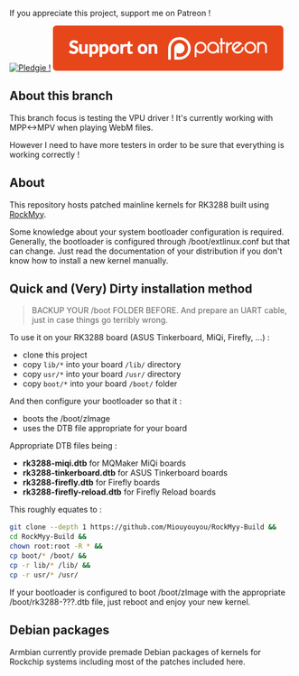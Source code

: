 If you appreciate this project, support me on Patreon !

[![Pledgie !](https://pledgie.com/campaigns/32702.png)](https://pledgie.com/campaigns/32702)
[![Patreon !](https://raw.githubusercontent.com/Miouyouyou/RockMyy/master/.img/button-patreon.png)](https://www.patreon.com/Miouyouyou)

About this branch
-----------------

This branch focus is testing the VPU driver !
It's currently working with MPP<->MPV when playing WebM files.

However I need to have more testers in order to be sure that
everything is working correctly !

About
-----

This repository hosts patched mainline kernels for RK3288 built using
[RockMyy](https://github.com/Miouyouyou/RockMyy).

Some knowledge about your system bootloader configuration is required.
Generally, the bootloader is configured through /boot/extlinux.conf but
that can change. Just read the documentation of your distribution if
you don't know how to install a new kernel manually.

Quick and (Very) Dirty installation method
------------------------------------------

> BACKUP YOUR /boot FOLDER BEFORE. And prepare an UART cable, just in case
things go terribly wrong.

To use it on your RK3288 board (ASUS Tinkerboard, MiQi, Firefly, ...) :
* clone this project
* copy `lib/*` into your board `/lib/` directory
* copy `usr/*` into your board `/usr/` directory
* copy `boot/*` into your board `/boot/` folder

And then configure your bootloader so that it :
* boots the /boot/zImage
* uses the DTB file appropriate for your board

Appropriate DTB files being :
* **rk3288-miqi.dtb** for MQMaker MiQi boards
* **rk3288-tinkerboard.dtb** for ASUS Tinkerboard boards
* **rk3288-firefly.dtb** for Firefly boards
* **rk3288-firefly-reload.dtb** for Firefly Reload boards

This roughly equates to :
```bash
git clone --depth 1 https://github.com/Miouyouyou/RockMyy-Build &&
cd RockMyy-Build &&
chown root:root -R * &&
cp boot/* /boot/ &&
cp -r lib/* /lib/ &&
cp -r usr/* /usr/
```

If your bootloader is configured to boot /boot/zImage with the
appropriate /boot/rk3288-???.dtb file, just reboot and enjoy your new
kernel.

Debian packages
---------------

Armbian currently provide premade Debian packages of kernels for
Rockchip systems including most of the patches included here.
